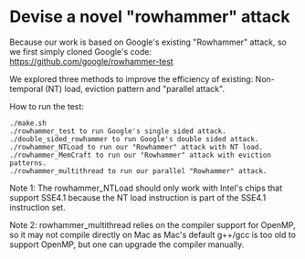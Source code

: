 
# Devise a novel "rowhammer" attack

Because our work is based on Google's existing "Rowhammer" attack, so we first simply cloned Google's code: https://github.com/google/rowhammer-test

We explored three methods to improve the efficiency of existing: Non-temporal (NT) load, eviction pattern and "parallel attack".

How to run the test:

```
./make.sh
./rowhammer_test to run Google's single sided attack.
./double_sided_rowhammer to run Google's double sided attack.
./rowhammer_NTLoad to run our "Rowhammer" attack with NT load.
./rowhammer_MemCraft to run our "Rowhammer" attack with eviction patterns.
./rowhammer_multithread to run our parallel "Rowhammer" attack.
```
Note 1: The rowhammer_NTLoad should only work with Intel's chips that support SSE4.1 because the NT load instruction is part of the SSE4.1 instruction set.

Note 2: rowhammer_multithread relies on the compiler support for OpenMP, so it may not compile directly on Mac as Mac's default g++/gcc is too old to support OpenMP, but one can upgrade the compiler manually.
